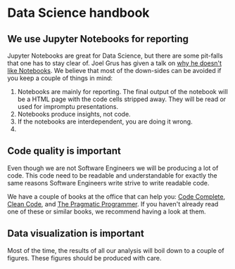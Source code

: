 # Data Science handbook

## We use Jupyter Notebooks for reporting

Jupyter Notebooks are great for Data Science, but there are some pit-falls that one has to stay clear of. Joel Grus has given a talk on [why he doesn't like Notebooks](https://www.youtube.com/watch?v=7jiPeIFXb6U). We believe that most of the down-sides can be avoided if you keep a couple of things in mind:
1. Notebooks are mainly for reporting. The final output of the notebook will be a HTML page with the code cells stripped away. They will be read or used for impromptu presentations.
1. Notebooks produce insights, not code.
1. If the notebooks are interdependent, you are doing it wrong.
1. 

## Code quality is important

Even though we are not Software Engineers we will be producing a lot of code. This code need to be readable and understandable for exactly the same reasons Software Engineers write strive to write readable code. 

We have a couple of books at the office that can help you: [Code Complete](https://www.goodreads.com/book/show/4845.Code_Complete?ac=1&from_search=true), [Clean Code](https://www.goodreads.com/book/show/3735293-clean-code?ac=1&from_search=true), and [The Pragmatic Programmer](https://www.goodreads.com/book/show/4099.The_Pragmatic_Programmer?ac=1&from_search=true). If you haven't already read one of these or similar books, we recommend having a look at them.

## Data visualization is important

Most of the time, the results of all our analysis will boil down to a couple of figures. These figures should be produced with care. 